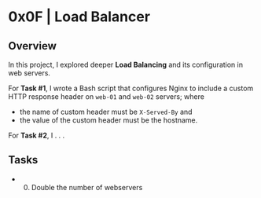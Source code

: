 # 0x0F | Load Balancer

## Overview
In this project, I explored deeper **Load Balancing** and its configuration in web servers.

For **Task #1**, I wrote a Bash script that configures Nginx to include a custom HTTP response header on `web-01` and `web-02` servers; where
- the name of custom header must be `X-Served-By` and
- the value of the custom header must be the hostname.

For **Task #2**, I
. . .

## Tasks
- 0. Double the number of webservers
